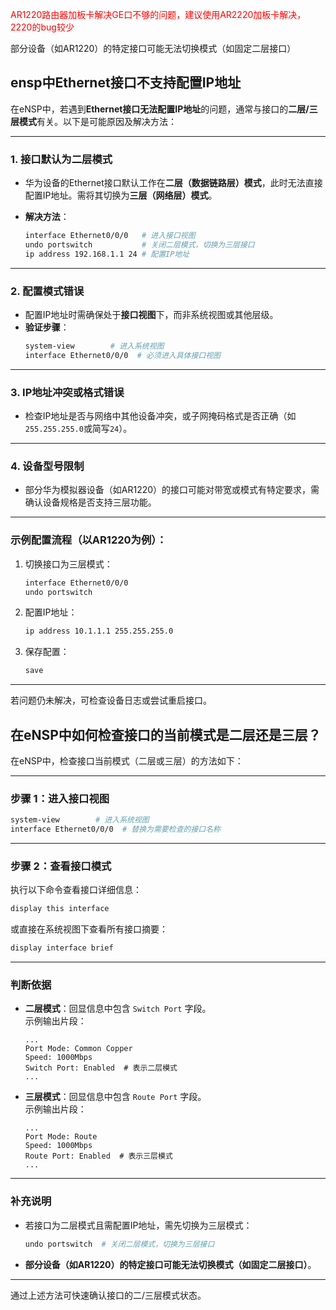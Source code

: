 

<font color="red">AR1220路由器加板卡解决GE口不够的问题，建议使用AR2220加板卡解决，2220的bug较少</font>

部分设备（如AR1220）的特定接口可能无法切换模式（如固定二层接口）

## ensp中Ethernet接口不支持配置IP地址

在eNSP中，若遇到**Ethernet接口无法配置IP地址**的问题，通常与接口的**二层/三层模式**有关。以下是可能原因及解决方法：

---

### 1. **接口默认为二层模式**

   - 华为设备的Ethernet接口默认工作在**二层（数据链路层）模式**，此时无法直接配置IP地址。需将其切换为**三层（网络层）模式**。
   - **解决方法**：
     
     ```bash
     interface Ethernet0/0/0   # 进入接口视图
     undo portswitch           # 关闭二层模式，切换为三层接口
     ip address 192.168.1.1 24 # 配置IP地址
     ```

---

### 2. **配置模式错误**

   - 配置IP地址时需确保处于**接口视图**下，而非系统视图或其他层级。
   - **验证步骤**：
     ```bash
     system-view        # 进入系统视图
     interface Ethernet0/0/0  # 必须进入具体接口视图
     ```

---

### 3. **IP地址冲突或格式错误**
   - 检查IP地址是否与网络中其他设备冲突，或子网掩码格式是否正确（如`255.255.255.0`或简写`24`）。

---

### 4. **设备型号限制**
   - 部分华为模拟器设备（如AR1220）的接口可能对带宽或模式有特定要求，需确认设备规格是否支持三层功能。

---

### 示例配置流程（以AR1220为例）：
1. 切换接口为三层模式：
   ```bash
   interface Ethernet0/0/0
   undo portswitch
   ```
2. 配置IP地址：
   ```bash
   ip address 10.1.1.1 255.255.255.0
   ```
3. 保存配置：
   ```bash
   save
   ```

---

若问题仍未解决，可检查设备日志或尝试重启接口。





## 在eNSP中如何检查接口的当前模式是二层还是三层？

在eNSP中，检查接口当前模式（二层或三层）的方法如下：

---

### **步骤 1：进入接口视图**
```bash
system-view        # 进入系统视图
interface Ethernet0/0/0  # 替换为需要检查的接口名称
```

---

### **步骤 2：查看接口模式**
执行以下命令查看接口详细信息：
```bash
display this interface
```
或直接在系统视图下查看所有接口摘要：
```bash
display interface brief
```

---

### **判断依据**
- **二层模式**：回显信息中包含 `Switch Port` 字段。  
  示例输出片段：
  ```
  ...
  Port Mode: Common Copper
  Speed: 1000Mbps
  Switch Port: Enabled  # 表示二层模式
  ...
  ```

- **三层模式**：回显信息中包含 `Route Port` 字段。  
  示例输出片段：
  ```
  ...
  Port Mode: Route
  Speed: 1000Mbps
  Route Port: Enabled  # 表示三层模式
  ...
  ```

---

### **补充说明**
- 若接口为二层模式且需配置IP地址，需先切换为三层模式：
  ```bash
  undo portswitch  # 关闭二层模式，切换为三层接口
  ```
- **部分设备（如AR1220）的特定接口可能无法切换模式（如固定二层接口）**。

---

通过上述方法可快速确认接口的二/三层模式状态。